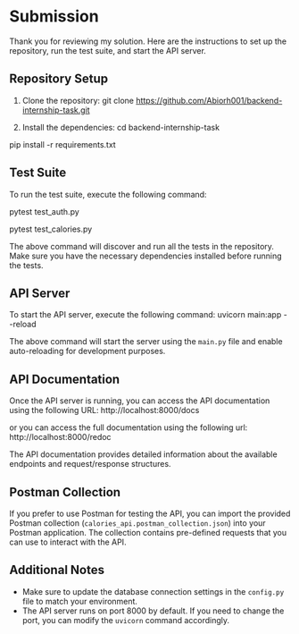 # Submission

Thank you for reviewing my solution. Here are the instructions to set up the repository, run the test suite, and start the API server.

## Repository Setup

1. Clone the repository:
git clone https://github.com/Abiorh001/backend-internship-task.git



2. Install the dependencies:
cd backend-internship-task

pip install -r requirements.txt



## Test Suite

To run the test suite, execute the following command:

pytest test_auth.py

pytest test_calories.py



The above command will discover and run all the tests in the repository. Make sure you have the necessary dependencies installed before running the tests.

## API Server

To start the API server, execute the following command:
uvicorn main:app --reload



The above command will start the server using the `main.py` file and enable auto-reloading for development purposes.

## API Documentation

Once the API server is running, you can access the API documentation using the following URL:
http://localhost:8000/docs

or you can access the full documentation using the following url:
http://localhost:8000/redoc



The API documentation provides detailed information about the available endpoints and request/response structures.

## Postman Collection

If you prefer to use Postman for testing the API, you can import the provided Postman collection (`calories_api.postman_collection.json`) into your Postman application. The collection contains pre-defined requests that you can use to interact with the API.

## Additional Notes

- Make sure to update the database connection settings in the `config.py` file to match your environment.
- The API server runs on port 8000 by default. If you need to change the port, you can modify the `uvicorn` command accordingly.
